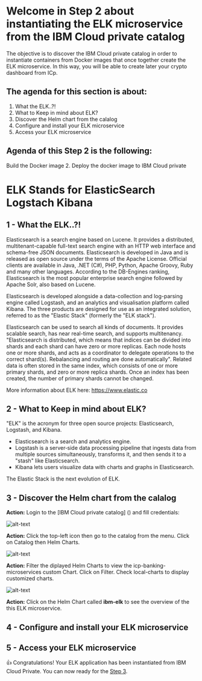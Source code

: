 # Welcome in Step 2 about instantiating the ELK microservice from the IBM Cloud private catalog

The objective is to discover the IBM Cloud private catalog in order to instantiate containers from Docker images that once together create the ELK microservice. In this way, you will be able to create later your crypto dashboard from ICp.

## The agenda for this section is about:
1. What the ELK..?!
2. What to Keep in mind about ELK?
3. Discover the Helm chart from the calalog
4. Configure and install your ELK microservice
5. Access your ELK microservice

## Agenda of this Step 2 is the following:

Build the Docker image
2. Deploy the docker image to IBM Cloud private

# ELK Stands for ElasticSearch Logstach Kibana

## 1 - What the ELK..?!
Elasticsearch is a search engine based on Lucene. It provides a distributed, multitenant-capable full-text search engine with an HTTP web interface and schema-free JSON documents. Elasticsearch is developed in Java and is released as open source under the terms of the Apache License. Official clients are available in Java, .NET (C#), PHP, Python, Apache Groovy, Ruby and many other languages. According to the DB-Engines ranking, Elasticsearch is the most popular enterprise search engine followed by Apache Solr, also based on Lucene.

Elasticsearch is developed alongside a data-collection and log-parsing engine called Logstash, and an analytics and visualisation platform called Kibana. The three products are designed for use as an integrated solution, referred to as the "Elastic Stack" (formerly the "ELK stack").

Elasticsearch can be used to search all kinds of documents. It provides scalable search, has near real-time search, and supports multitenancy. "Elasticsearch is distributed, which means that indices can be divided into shards and each shard can have zero or more replicas. Each node hosts one or more shards, and acts as a coordinator to delegate operations to the correct shard(s). Rebalancing and routing are done automatically". Related data is often stored in the same index, which consists of one or more primary shards, and zero or more replica shards. Once an index has been created, the number of primary shards cannot be changed.

More information about ELK here: https://www.elastic.co

## 2 - What to Keep in mind about ELK?
"ELK" is the acronym for three open source projects: Elasticsearch, Logstash, and Kibana. 

* Elasticsearch is a search and analytics engine. 
* Logstash is a server‑side data processing pipeline that ingests data from multiple sources simultaneously, transforms it, and then sends it to a "stash" like Elasticsearch. 
* Kibana lets users visualize data with charts and graphs in Elasticsearch. 

The Elastic Stack is the next evolution of ELK.

## 3 - Discover the Helm chart from the calalog

**Action:** Login to the [IBM Cloud private catalog] () and fill credentials:

![alt-text](https://raw.githubusercontent.com/alexis-chretienne/ICp-banking-microservices/master/images/icp_login.png)

**Action:** Click the top-left icon then go to the catalog from the menu. Click on Catalog then Helm Charts.

![alt-text](https://raw.githubusercontent.com/alexis-chretienne/ICp-banking-microservices/master/images/icp_select_catalog.png)

**Action:** Filter the diplayed Helm Charts to view the icp-banking-microservices custom Chart. Click on Filter. Check local-charts to display customized charts.

![alt-text](https://raw.githubusercontent.com/alexis-chretienne/ICp-banking-microservices/master/images/icp_catalog.png)

**Action:** Click on the Helm Chart called **ibm-elk** to see the overview of the this ELK microservice.

## 4 - Configure and install your ELK microservice

## 5 - Access your ELK microservice


👍 Congratulations! Your ELK application has been instantiated from IBM Cloud Private. You can now ready for the [Step 3](https://github.com/IBM/protect-data-on-linuxone-with-pervasive-encryption/edit/master/part3.md).
